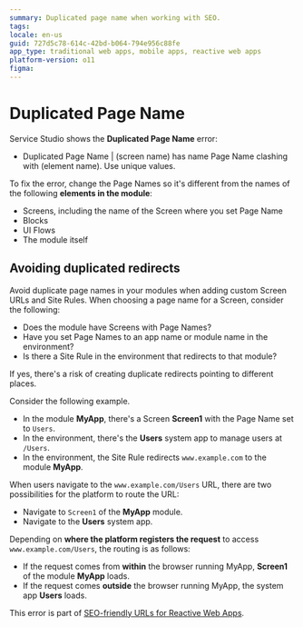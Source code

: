 ```yaml
---
summary: Duplicated page name when working with SEO. 
tags:
locale: en-us
guid: 727d5c78-614c-42bd-b064-794e956c88fe
app_type: traditional web apps, mobile apps, reactive web apps
platform-version: o11
figma:
---
```


# Duplicated Page Name

Service Studio shows the **Duplicated Page Name** error:

* Duplicated Page Name | (screen name) has name Page Name clashing with (element name). Use unique values.

To fix the error, change the Page Names so it's different from the names of the following **elements in the module**:

* Screens, including the name of the Screen where you set Page Name
* Blocks
* UI Flows
* The module itself

## Avoiding duplicated redirects

Avoid duplicate page names in your modules when adding custom Screen URLs and Site Rules. When choosing a page name for a Screen, consider the following:

* Does the module have Screens with Page Names?
* Have you set Page Names to an app name or module name in the environment? 
* Is there a Site Rule in the environment that redirects to that module?

If yes, there's a risk of creating duplicate redirects pointing to different places.

Consider the following example.

* In the module **MyApp**, there's a Screen **Screen1** with the Page Name set to `Users`.
* In the environment, there's the **Users** system app to manage users at `/Users`.
* In the environment, the Site Rule redirects `www.example.com` to the module **MyApp**.

When users navigate to the `www.example.com/Users` URL, there are two possibilities for the platform to route the URL:

* Navigate to `Screen1` of the **MyApp** module.
* Navigate to the **Users** system app.

Depending on **where the platform registers the request** to access `www.example.com/Users`, the routing is as follows:

* If the request comes from **within** the browser running MyApp, **Screen1** of the module **MyApp** loads.
* If the request comes **outside** the browser running MyApp, the system app **Users** loads.

<div class="info" markdown="1">

This error is part of [SEO-friendly URLs for Reactive Web Apps](../../../building-apps/seo/intro.md).

</div>
